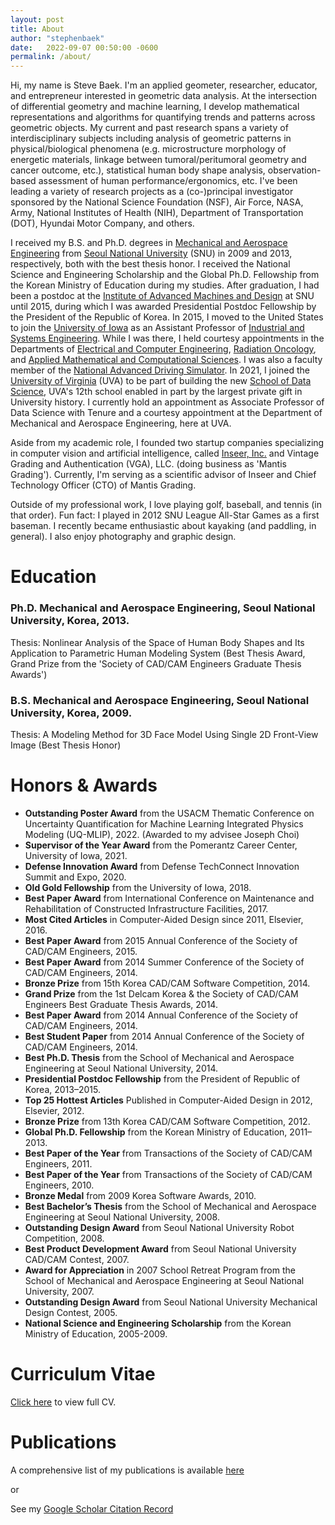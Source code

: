 ```yaml
---
layout: post
title: About
author: "stephenbaek"
date:   2022-09-07 00:50:00 -0600
permalink: /about/
---
```


Hi, my name is Steve Baek. I'm an applied geometer, researcher, educator, and entrepreneur interested in geometric data analysis.
At the intersection of differential geometry and machine learning, I develop mathematical representations and algorithms for quantifying trends and patterns across geometric objects.
My current and past research spans a variety of interdisciplinary subjects including analysis of geometric patterns in physical/biological phenomena (e.g. microstructure morphology of energetic materials, linkage between tumoral/peritumoral geometry and cancer outcome, etc.), statistical human body shape analysis, observation-based assessment of human performance/ergonomics, etc.
I've been leading a variety of research projects as a (co-)principal investigator sponsored by the National Science Foundation (NSF), Air Force, NASA, Army, National Institutes of Health (NIH), Department of Transportation (DOT), Hyundai Motor Company, and others.

I received my B.S. and Ph.D. degrees in [Mechanical and Aerospace Engineering][mae] from [Seoul National University][snu] (SNU) in 2009 and 2013, respectively, both with the best thesis honor.
I received the National Science and Engineering Scholarship and the Global Ph.D. Fellowship from the Korean Ministry of Education during my studies.
After graduation, I had been a postdoc at the [Institute of Advanced Machines and Design](http://iamd.snu.ac.kr/eng/index.php) at SNU until 2015, during which I was awarded Presidential Postdoc Fellowship by the President of the Republic of Korea.
In 2015, I moved to the United States to join the [University of Iowa][ui] as an Assistant Professor of [Industrial and Systems Engineering][ise]. While I was there, I held courtesy appointments in the Departments of [Electrical and Computer Engineering][ece], [Radiation Oncology][rad], and [Applied Mathematical and Computational Sciences][amcs].
I was also a faculty member of the [National Advanced Driving Simulator][nads].
In 2021, I joined the [University of Virginia][uva] (UVA) to be part of building the new [School of Data Science][sds], UVA's 12th school enabled in part by the largest private gift in University history. 
I currently hold an appointment as Associate Professor of Data Science with Tenure and a courtesy appointment at the Department of Mechanical and Aerospace Engineering, here at UVA.

Aside from my academic role, I founded two startup companies specializing in computer vision and artificial intelligence, called [Inseer, Inc.][inseer] and Vintage Grading and Authentication (VGA), LLC. (doing business as 'Mantis Grading'). Currently, I'm serving as a scientific advisor of Inseer and Chief Technology Officer (CTO) of Mantis Grading.

Outside of my professional work, I love playing golf, baseball, and tennis (in that order). Fun fact: I played in 2012 SNU League All-Star Games as a first baseman. I recently became enthusiastic about kayaking (and paddling, in general). I also enjoy photography and graphic design.


# Education
### Ph.D. Mechanical and Aerospace Engineering, Seoul National University, Korea, 2013.
Thesis: Nonlinear Analysis of the Space of Human Body Shapes and Its Application to Parametric Human Modeling System (Best Thesis Award, Grand Prize from the 'Society of CAD/CAM Engineers Graduate Thesis Awards') 

### B.S. Mechanical and Aerospace Engineering, Seoul National University, Korea, 2009.
Thesis: A Modeling Method for 3D Face Model Using Single 2D Front-View Image (Best Thesis Honor)

# Honors & Awards
- **Outstanding Poster Award** from the USACM Thematic Conference on Uncertainty Quantification for Machine Learning Integrated Physics Modeling (UQ-MLIP), 2022. (Awarded to my advisee Joseph Choi)
- **Supervisor of the Year Award** from the Pomerantz Career Center, University of Iowa, 2021.
- **Defense Innovation Award** from Defense TechConnect Innovation Summit and Expo, 2020.
- **Old Gold Fellowship** from the University of Iowa, 2018.
- **Best Paper Award** from International Conference on Maintenance and Rehabilitation of Constructed Infrastructure Facilities, 2017.
- **Most Cited Articles** in Computer-Aided Design since 2011, Elsevier, 2016.
- **Best Paper Award** from 2015 Annual Conference of the Society of CAD/CAM Engineers, 2015.
- **Best Paper Award** from 2014 Summer Conference of the Society of CAD/CAM Engineers, 2014.
- **Bronze Prize** from 15th Korea CAD/CAM Software Competition, 2014.
- **Grand Prize** from the 1st Delcam Korea & the Society of CAD/CAM Engineers Best Graduate Thesis Awards, 2014.
- **Best Paper Award** from 2014 Annual Conference of the Society of CAD/CAM Engineers, 2014.
- **Best Student Paper** from 2014 Annual Conference of the Society of CAD/CAM Engineers, 2014.
- **Best Ph.D. Thesis** from the School of Mechanical and Aerospace Engineering at Seoul National University, 2014.
- **Presidential Postdoc Fellowship** from the President of Republic of Korea, 2013–2015.
- **Top 25 Hottest Articles** Published in Computer-Aided Design in 2012, Elsevier, 2012.
- **Bronze Prize** from 13th Korea CAD/CAM Software Competition, 2012.
- **Global Ph.D. Fellowship** from the Korean Ministry of Education, 2011–2013.
- **Best Paper of the Year** from Transactions of the Society of CAD/CAM Engineers, 2011.
- **Best Paper of the Year** from Transactions of the Society of CAD/CAM Engineers, 2010.
- **Bronze Medal** from 2009 Korea Software Awards, 2010.
- **Best Bachelor’s Thesis** from the School of Mechanical and Aerospace Engineering at Seoul National University, 2008.
- **Outstanding Design Award** from Seoul National University Robot Competition, 2008.
- **Best Product Development Award** from Seoul National University CAD/CAM Contest, 2007.
- **Award for Appreciation** in 2007 School Retreat Program from the School of Mechanical and Aerospace Engineering at Seoul National University, 2007.
- **Outstanding Design Award** from Seoul National University Mechanical Design Contest, 2005.
- **National Science and Engineering Scholarship** from the Korean Ministry of Education, 2005-2009.


# Curriculum Vitae

[Click here](http://www.stephenbaek.com/cv.pdf) to view full CV.


# Publications

A comprehensive list of my publications is available [here](/publications/) 

or 

See my [Google Scholar Citation Record](https://scholar.google.com/citations?user=dr2krBsAAAAJ&hl=en)

[ui]: https://www.uiowa.edu/
[ise]: https://ise.engineering.uiowa.edu/
[ece]: https://ece.engineering.uiowa.edu/
[rad]: https://medicine.uiowa.edu/radiationoncology/
[lab]: http://www.stephenbaek.com/lab
[ccad]: https://www.ccad.uiowa.edu/
[snu]: http://www.snu.ac.kr
[mae]: http://mae.snu.ac.kr/
[amcs]: https://www.amcs.uiowa.edu/
[nads]: https://www.nads-sc.uiowa.edu/
[uva]: https://www.virginia.edu/
[sds]: https://datascience.virginia.edu/
[inseer]: https://www.inseer.com/